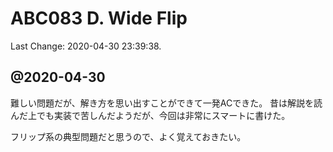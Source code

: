 # ABC083 D. Wide Flip

Last Change: 2020-04-30 23:39:38.

## @2020-04-30

難しい問題だが、解き方を思い出すことができて一発ACできた。
昔は解説を読んだ上でも実装で苦しんだようだが、今回は非常にスマートに書けた。

フリップ系の典型問題だと思うので、よく覚えておきたい。

